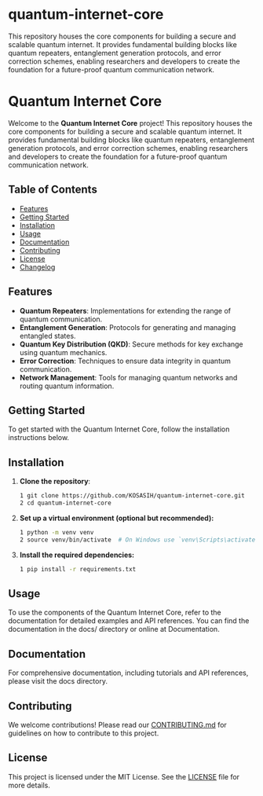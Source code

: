 # quantum-internet-core
This repository houses the core components for building a secure and scalable quantum internet. It provides fundamental building blocks like quantum repeaters, entanglement generation protocols, and error correction schemes, enabling researchers and developers to create the foundation for a future-proof quantum communication network.

# Quantum Internet Core

Welcome to the **Quantum Internet Core** project! This repository houses the core components for building a secure and scalable quantum internet. It provides fundamental building blocks like quantum repeaters, entanglement generation protocols, and error correction schemes, enabling researchers and developers to create the foundation for a future-proof quantum communication network.

## Table of Contents

- [Features](#features)
- [Getting Started](#getting-started)
- [Installation](#installation)
- [Usage](#usage)
- [Documentation](#documentation)
- [Contributing](#contributing)
- [License](#license)
- [Changelog](#changelog)

## Features

- **Quantum Repeaters**: Implementations for extending the range of quantum communication.
- **Entanglement Generation**: Protocols for generating and managing entangled states.
- **Quantum Key Distribution (QKD)**: Secure methods for key exchange using quantum mechanics.
- **Error Correction**: Techniques to ensure data integrity in quantum communication.
- **Network Management**: Tools for managing quantum networks and routing quantum information.

## Getting Started

To get started with the Quantum Internet Core, follow the installation instructions below.

## Installation

1. **Clone the repository**:
   ```bash
   1 git clone https://github.com/KOSASIH/quantum-internet-core.git
   2 cd quantum-internet-core
   ```

2. **Set up a virtual environment (optional but recommended):**

   ```bash
   1 python -m venv venv
   2 source venv/bin/activate  # On Windows use `venv\Scripts\activate`
   ```

3. **Install the required dependencies:**

   ```bash
   1 pip install -r requirements.txt
   ```
   
## Usage
To use the components of the Quantum Internet Core, refer to the documentation for detailed examples and API references. You can find the documentation in the docs/ directory or online at Documentation.

## Documentation
For comprehensive documentation, including tutorials and API references, please visit the docs directory.

## Contributing
We welcome contributions! Please read our [CONTRIBUTING.md](CONTRIBUTING.md) for guidelines on how to contribute to this project.

## License
This project is licensed under the MIT License. See the [LICENSE](LICENSE) file for more details.
